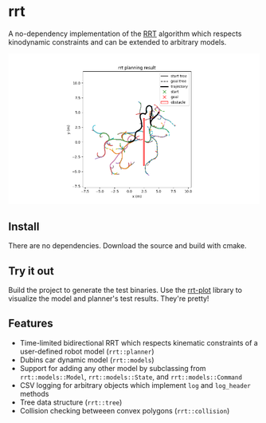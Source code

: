 # rrt
A no-dependency implementation of the [RRT](https://en.wikipedia.org/wiki/Rapidly_exploring_random_tree) algorithm which respects kinodynamic constraints and can be extended to arbitrary models.

![RRT Tree with Obstacle](img/tree-obstacle.png)

## Install
There are no dependencies. Download the source and build with cmake.

## Try it out
Build the project to generate the test binaries. Use the [rrt-plot](https://github.com/AlexGisi/rrt-plot) library to visualize the model and planner's test results. They're pretty!

## Features
- Time-limited bidirectional RRT which respects kinematic constraints of a user-defined robot model (`rrt::planner`)
- Dubins car dynamic model (`rrt::models`)
- Support for adding any other model by subclassing from `rrt::models::Model`, `rrt::models::State`, and `rrt::models::Command`
- CSV logging for arbitrary objects which implement `log` and `log_header` methods
- Tree data structure (`rrt::tree`)
- Collision checking betweeen convex polygons (`rrt::collision`)
